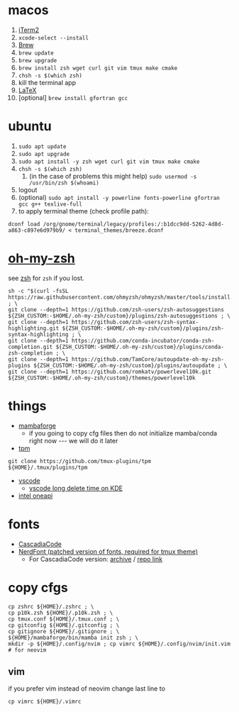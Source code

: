# macos
1. [iTerm2](https://iterm2.com)
2. `xcode-select --install`
3. [Brew](https://brew.sh)
4. `brew update`
5. `brew upgrade`
6. `brew install zsh wget curl git vim tmux make cmake`
7. `chsh -s $(which zsh)`
8. kill the terminal app
9.  [LaTeX](http://www.tug.org/mactex/)
10. [optional] `brew install gfortran gcc`


# ubuntu 
1. `sudo apt update`
2. `sudo apt upgrade`
3. `sudo apt install -y zsh wget curl git vim tmux make cmake`
4. `chsh -s $(which zsh)`
   1. (in the case of problems this might help) `sudo usermod -s /usr/bin/zsh $(whoami)`
5. logout
6. (optional) `sudo apt install -y powerline fonts-powerline gfortran gcc g++ texlive-full`
7. to apply terminal theme (check profile path):
```
dconf load /org/gnome/terminal/legacy/profiles:/:b1dcc9dd-5262-4d8d-a863-c897e6d979b9/ < terminal_themes/breeze.dconf
```


# [oh-my-zsh](https://github.com/ohmyzsh/ohmyzsh#basic-installation)
see [zsh](https://github.com/ohmyzsh/ohmyzsh/wiki/Installing-ZSH) for `zsh` if you lost.
```
sh -c "$(curl -fsSL https://raw.githubusercontent.com/ohmyzsh/ohmyzsh/master/tools/install.sh)" ; \
git clone --depth=1 https://github.com/zsh-users/zsh-autosuggestions ${ZSH_CUSTOM:-$HOME/.oh-my-zsh/custom}/plugins/zsh-autosuggestions ; \
git clone --depth=1 https://github.com/zsh-users/zsh-syntax-highlighting.git ${ZSH_CUSTOM:-$HOME/.oh-my-zsh/custom}/plugins/zsh-syntax-highlighting ; \
git clone --depth=1 https://github.com/conda-incubator/conda-zsh-completion.git ${ZSH_CUSTOM:-$HOME/.oh-my-zsh/custom}/plugins/conda-zsh-completion ; \
git clone --depth=1 https://github.com/TamCore/autoupdate-oh-my-zsh-plugins ${ZSH_CUSTOM:-$HOME/.oh-my-zsh/custom}/plugins/autoupdate ; \
git clone --depth=1 https://github.com/romkatv/powerlevel10k.git ${ZSH_CUSTOM:-$HOME/.oh-my-zsh/custom}/themes/powerlevel10k
```


# things
* [mambaforge](https://github.com/conda-forge/miniforge#mambaforge)
  * if you going to copy cfg files then do not initialize mamba/conda right now --- we will do it later
* [tpm](https://github.com/tmux-plugins/tpm)
```
git clone https://github.com/tmux-plugins/tpm ${HOME}/.tmux/plugins/tpm
```  
* [vscode](https://code.visualstudio.com)
  * [vscode long delete time on KDE](https://jamezrin.name/fix-visual-studio-code-freezing-when-deleting)
* [intel oneapi](https://software.intel.com/content/www/us/en/develop/tools/oneapi/all-toolkits.html)


# fonts
* [CascadiaCode](https://github.com/microsoft/cascadia-code)
* [NerdFont (patched version of fonts, required for tmux theme)](https://github.com/ryanoasis/nerd-fonts)
  * For CascadiaCode version: [archive](https://github.com/ryanoasis/nerd-fonts/releases/latest) / [repo link](https://github.com/ryanoasis/nerd-fonts/tree/master/patched-fonts/CascadiaCode)

# copy cfgs
```
cp zshrc ${HOME}/.zshrc ; \
cp p10k.zsh ${HOME}/.p10k.zsh ; \
cp tmux.conf ${HOME}/.tmux.conf ; \
cp gitconfig ${HOME}/.gitconfig ; \
cp gitignore ${HOME}/.gitignore ; \
${HOME}/mambaforge/bin/mamba init zsh ; \
mkdir -p ${HOME}/.config/nvim ; cp vimrc ${HOME}/.config/nvim/init.vim  # for neovim
```

## vim
if you prefer vim instead of neovim change last line to
```
cp vimrc ${HOME}/.vimrc
```

